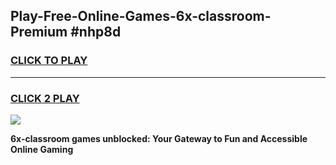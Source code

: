 
## Play-Free-Online-Games-6x-classroom-Premium #nhp8d
<h3>
<a href="https://premium.freeplayer.one?title=6x-classroom&ref=8M">CLICK TO PLAY</a></h3>
<hr>

<h3>
<a href="https://premium.freeplayer.one?title=6x-classroom&ref=8M">CLICK 2 PLAY</a>
  
</h3>

<a href="https://premium.freeplayer.one?title=6x-classroom&ref=8M"><img src="https://clearcache.store/games.png"></a>


**6x-classroom games unblocked: Your Gateway to Fun and Accessible Online Gaming**
